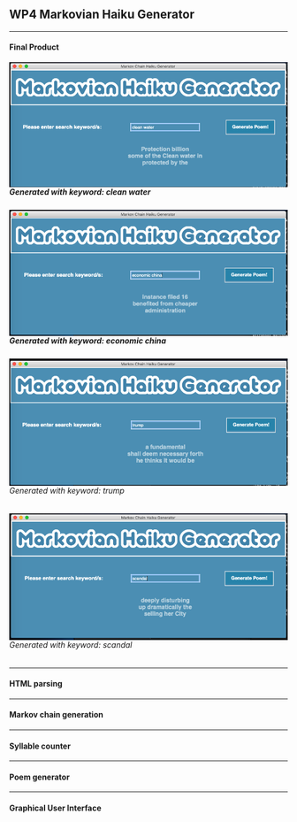 ## WP4 Markovian Haiku Generator
***
#### Final Product
<img src="dem1.png"      alt="icon"
 style="float: left; margin-right: 10px;" />
##### Generated with keyword: clean water
<img src="dem2.png"      alt="icon"
 style="float: left; margin-right: 10px;" />
##### Generated with keyword: economic china
<img src="dem3.png"      alt="icon"
 style="float: left; margin-right: 10px;" />
###### Generated with keyword: trump
<img src="dem4.png"      alt="icon"
 style="float: left; margin-right: 10px;" />
###### Generated with keyword: scandal
***
#### HTML parsing
***
#### Markov chain generation
***
#### Syllable counter
***
#### Poem generator
***
#### Graphical User Interface
